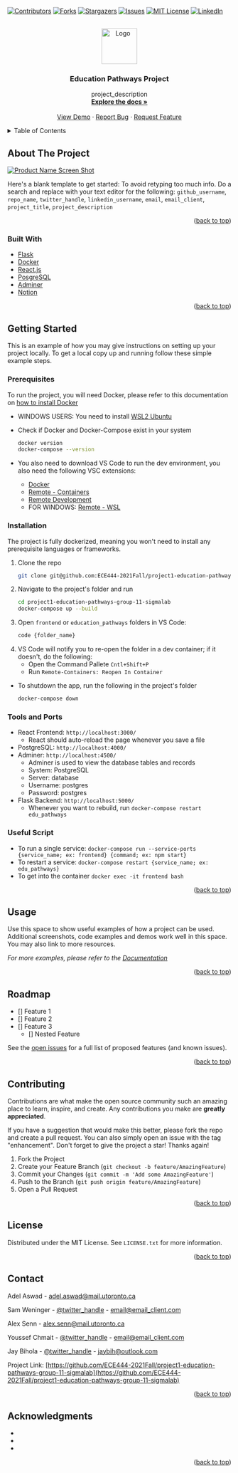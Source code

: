 <div id="top"></div>
<!--
*** Thanks for checking out the Best-README-Template. If you have a suggestion
*** that would make this better, please fork the repo and create a pull request
*** or simply open an issue with the tag "enhancement".
*** Don't forget to give the project a star!
*** Thanks again! Now go create something AMAZING! :D
-->



<!-- PROJECT SHIELDS -->
<!--
*** I'm using markdown "reference style" links for readability.
*** Reference links are enclosed in brackets [ ] instead of parentheses ( ).
*** See the bottom of this document for the declaration of the reference variables
*** for contributors-url, forks-url, etc. This is an optional, concise syntax you may use.
*** https://www.markdownguide.org/basic-syntax/#reference-style-links
-->
[![Contributors][contributors-shield]][contributors-url]
[![Forks][forks-shield]][forks-url]
[![Stargazers][stars-shield]][stars-url]
[![Issues][issues-shield]][issues-url]
[![MIT License][license-shield]][license-url]
[![LinkedIn][linkedin-shield]][linkedin-url]



<!-- PROJECT LOGO -->
<br />
<div align="center">
  <a href="https://github.com/github_username/repo_name">
    <img src="images/logo.png" alt="Logo" width="80" height="80">
  </a>

<h3 align="center">Education Pathways Project</h3>

  <p align="center">
    project_description
    <br />
    <a href="https://github.com/ECE444-2021Fall/project1-education-pathways-group-11-sigmalab/"><strong>Explore the docs »</strong></a>
    <br />
    <br />
    <a href="https://github.com/ECE444-2021Fall/project1-education-pathways-group-11-sigmalab/">View Demo</a>
    ·
    <a href="https://github.com/ECE444-2021Fall/project1-education-pathways-group-11-sigmalab/issues">Report Bug</a>
    ·
    <a href="https://github.com/ECE444-2021Fall/project1-education-pathways-group-11-sigmalab/issues">Request Feature</a>
  </p>
</div>



<!-- TABLE OF CONTENTS -->
<details>
  <summary>Table of Contents</summary>
  <ol>
    <li>
      <a href="#about-the-project">About The Project</a>
      <ul>
        <li><a href="#built-with">Built With</a></li>
      </ul>
    </li>
    <li>
      <a href="#getting-started">Getting Started</a>
      <ul>
        <li><a href="#prerequisites">Prerequisites</a></li>
        <li><a href="#installation">Installation</a></li>
      </ul>
    </li>
    <li><a href="#usage">Usage</a></li>
    <li><a href="#roadmap">Roadmap</a></li>
    <li><a href="#contributing">Contributing</a></li>
    <li><a href="#license">License</a></li>
    <li><a href="#contact">Contact</a></li>
    <li><a href="#acknowledgments">Acknowledgments</a></li>
  </ol>
</details>



<!-- ABOUT THE PROJECT -->
## About The Project

[![Product Name Screen Shot][product-screenshot]](https://example.com)

Here's a blank template to get started: To avoid retyping too much info. Do a search and replace with your text editor for the following: `github_username`, `repo_name`, `twitter_handle`, `linkedin_username`, `email`, `email_client`, `project_title`, `project_description`

<p align="right">(<a href="#top">back to top</a>)</p>



### Built With

* [Flask](https://palletsprojects.com/p/flask/)
* [Docker](https://www.docker.com)
* [React.js](https://reactjs.org/)
* [PosgreSQL](https://www.postgresql.org/)
* [Adminer](https://www.adminer.org/)
* [Notion](https://www.notion.so/)


<p align="right">(<a href="#top">back to top</a>)</p>



<!-- GETTING STARTED -->
## Getting Started

This is an example of how you may give instructions on setting up your project locally.
To get a local copy up and running follow these simple example steps.

### Prerequisites

To run the project, you will need Docker, please refer to this documentation on [how to install Docker](https://docs.docker.com/get-docker/)

* WINDOWS USERS: You need to install [WSL2 Ubuntu](https://docs.microsoft.com/en-us/windows/wsl/install)

* Check if Docker and Docker-Compose exist in your system
  ```sh
  docker version
  docker-compose --version
  ```
* You also need to download VS Code to run the dev environment, you also need the following VSC extensions:
  * [Docker](https://marketplace.visualstudio.com/items?itemName=ms-azuretools.vscode-docker)
  * [Remote - Containers](https://marketplace.visualstudio.com/items?itemName=ms-vscode-remote.remote-containers)
  * [Remote Development](https://marketplace.visualstudio.com/items?itemName=ms-vscode-remote.vscode-remote-extensionpack)
  * FOR WINDOWS: [Remote - WSL](https://marketplace.visualstudio.com/items?itemName=ms-vscode-remote.remote-wsl)


### Installation

The project is fully dockerized, meaning you won't need to install any prerequisite languages or frameworks.

1. Clone the repo
   ```sh
   git clone git@github.com:ECE444-2021Fall/project1-education-pathways-group-11-sigmalab.git
   ```
2. Navigate to the project's folder and run
   ```sh
   cd project1-education-pathways-group-11-sigmalab
   docker-compose up --build
   ```
3. Open `frontend` or `education_pathways` folders in VS Code:
   ```sh
   code {folder_name}
   ```
4. VS Code will notify you to re-open the folder in a dev container; if it doesn't, do the following:
   * Open the Command Pallete `Cntl+Shift+P`
   * Run `Remote-Containers: Reopen In Container`

* To shutdown the app, run the following in the project's folder
   ```sh
   docker-compose down
   ```
### Tools and Ports

* React Frontend: `http://localhost:3000/`
  * React should auto-reload the page whenever you save a file
* PostgreSQL: `http://localhost:4000/`
* Adminer: `http://localhost:4500/`
  * Adminer is used to view the database tables and records
  * System: PostgreSQL
  * Server: database
  * Username: postgres
  * Password: postgres
* Flask Backend: `http://localhost:5000/`
  * Whenever you want to rebuild, run `docker-compose restart edu_pathways`

### Useful Script
* To run a single service: `docker-compose run --service-ports {service_name; ex: frontend} {command; ex: npm start}`
* To restart a service: `docker-compose restart {service_name; ex: edu_pathways}`
* To get into the container `docker exec -it frontend bash`

<p align="right">(<a href="#top">back to top</a>)</p>



<!-- USAGE EXAMPLES -->
## Usage

Use this space to show useful examples of how a project can be used. Additional screenshots, code examples and demos work well in this space. You may also link to more resources.

_For more examples, please refer to the [Documentation](https://example.com)_

<p align="right">(<a href="#top">back to top</a>)</p>



<!-- ROADMAP -->
## Roadmap

- [] Feature 1
- [] Feature 2
- [] Feature 3
    - [] Nested Feature

See the [open issues](https://github.com/ECE444-2021Fall/project1-education-pathways-group-11-sigmalab/issues) for a full list of proposed features (and known issues).

<p align="right">(<a href="#top">back to top</a>)</p>



<!-- CONTRIBUTING -->
## Contributing

Contributions are what make the open source community such an amazing place to learn, inspire, and create. Any contributions you make are **greatly appreciated**.

If you have a suggestion that would make this better, please fork the repo and create a pull request. You can also simply open an issue with the tag "enhancement".
Don't forget to give the project a star! Thanks again!

1. Fork the Project
2. Create your Feature Branch (`git checkout -b feature/AmazingFeature`)
3. Commit your Changes (`git commit -m 'Add some AmazingFeature'`)
4. Push to the Branch (`git push origin feature/AmazingFeature`)
5. Open a Pull Request

<p align="right">(<a href="#top">back to top</a>)</p>



<!-- LICENSE -->
## License

Distributed under the MIT License. See `LICENSE.txt` for more information.

<p align="right">(<a href="#top">back to top</a>)</p>



<!-- CONTACT -->
## Contact

Adel Aswad - adel.aswad@mail.utoronto.ca

Sam Weninger - [@twitter_handle](https://twitter.com/twitter_handle) - email@email_client.com

Alex Senn - alex.senn@mail.utoronto.ca

Youssef Chmait - [@twitter_handle](https://twitter.com/twitter_handle) - email@email_client.com

Jay Bihola - [@twitter_handle](https://twitter.com/twitter_handle) - jaybih@outlook.com


Project Link: [https://github.com/ECE444-2021Fall/project1-education-pathways-group-11-sigmalab](https://github.com/ECE444-2021Fall/project1-education-pathways-group-11-sigmalab)

<p align="right">(<a href="#top">back to top</a>)</p>



<!-- ACKNOWLEDGMENTS -->
## Acknowledgments

* []()
* []()
* []()

<p align="right">(<a href="#top">back to top</a>)</p>



<!-- MARKDOWN LINKS & IMAGES -->
<!-- https://www.markdownguide.org/basic-syntax/#reference-style-links -->
[contributors-shield]: https://img.shields.io/github/contributors/github_username/repo_name.svg?style=for-the-badge
[contributors-url]: https://github.com/github_username/repo_name/graphs/contributors
[forks-shield]: https://img.shields.io/github/forks/github_username/repo_name.svg?style=for-the-badge
[forks-url]: https://github.com/github_username/repo_name/network/members
[stars-shield]: https://img.shields.io/github/stars/github_username/repo_name.svg?style=for-the-badge
[stars-url]: https://github.com/github_username/repo_name/stargazers
[issues-shield]: https://img.shields.io/github/issues/github_username/repo_name.svg?style=for-the-badge
[issues-url]: https://github.com/github_username/repo_name/issues
[license-shield]: https://img.shields.io/github/license/github_username/repo_name.svg?style=for-the-badge
[license-url]: https://github.com/github_username/repo_name/blob/master/LICENSE.txt
[linkedin-shield]: https://img.shields.io/badge/-LinkedIn-black.svg?style=for-the-badge&logo=linkedin&colorB=555
[linkedin-url]: https://linkedin.com/in/linkedin_username
[product-screenshot]: images/screenshot.png
